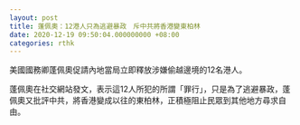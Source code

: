 ```yaml
---
layout: post
title: 蓬佩奧：12港人只為逃避暴政　斥中共將香港變東柏林
date: 2020-12-19 09:50:04.000000000 +08:00
categories: rthk
---
```


美國國務卿蓬佩奧促請內地當局立即釋放涉嫌偷越邊境的12名港人。

蓬佩奧在社交網站發文，表示這12人所犯的所謂「罪行」，只是為了逃避暴政，蓬佩奧又批評中共，將香港變成以往的東柏林，正積極阻止民眾到其他地方尋求自由。
